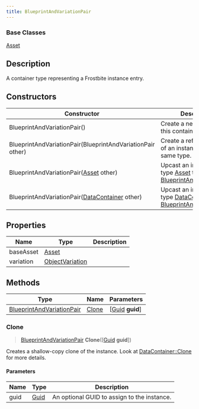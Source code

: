 ```yaml
---
title: BlueprintAndVariationPair
---
```

### Base Classes

[Asset](Asset)

## Description

A container type representing a Frostbite instance entry.

## Constructors

| Constructor                                                                          | Description                                                                                                                               |
| ------------------------------------------------------------------------------------ | ----------------------------------------------------------------------------------------------------------------------------------------- |
| BlueprintAndVariationPair()                                                          | Create a new instance of this container type.                                                                                             |
| BlueprintAndVariationPair(BlueprintAndVariationPair other)                           | Create a reference copy of an instance of the same type.                                                                                  |
| BlueprintAndVariationPair([Asset](Asset) other)                                      | Upcast an instance of type [Asset](Asset) to [BlueprintAndVariationPair](BlueprintAndVariationPair).                                      |
| BlueprintAndVariationPair([DataContainer](/vext/ref/shared/class/datacontainer) other) | Upcast an instance of type [DataContainer](/vext/ref/shared/class/datacontainer) to [BlueprintAndVariationPair](BlueprintAndVariationPair). |

## Properties

| Name      | Type                               | Description |
| --------- | ---------------------------------- | ----------- |
| baseAsset | [Asset](Asset)                     |             |
| variation | [ObjectVariation](ObjectVariation) |             |

## Methods

| Type                                                   | Name            | Parameters                                     |
| ------------------------------------------------------ | --------------- | ---------------------------------------------- |
| [BlueprintAndVariationPair](BlueprintAndVariationPair) | [Clone](#clone) | \[[Guid](/vext/ref/shared/class/guid) **guid**\] |

### Clone

> [BlueprintAndVariationPair](BlueprintAndVariationPair) **Clone**(\[[Guid](/vext/ref/shared/class/guid) **guid**\])

Creates a shallow-copy clone of the instance. Look at [DataContainer::Clone](/vext/ref/shared/class/datacontainer#clone) for more details.

#### Parameters

| Name | Type         | Description                                 |
| ---- | ------------ | ------------------------------------------- |
| guid | [Guid](Guid) | An optional GUID to assign to the instance. |
